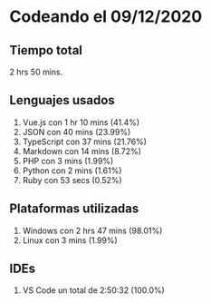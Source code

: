# Codeando el 09/12/2020

## Tiempo total
2 hrs 50 mins.

## Lenguajes usados
1. Vue.js con 1 hr 10 mins (41.4%)
1. JSON con 40 mins (23.99%)
1. TypeScript con 37 mins (21.76%)
1. Markdown con 14 mins (8.72%)
1. PHP con 3 mins (1.99%)
1. Python con 2 mins (1.61%)
1. Ruby con 53 secs (0.52%)

## Plataformas utilizadas
1. Windows con 2 hrs 47 mins (98.01%)
1. Linux con 3 mins (1.99%)

## IDEs
1. VS Code un total de 2:50:32 (100.0%)

